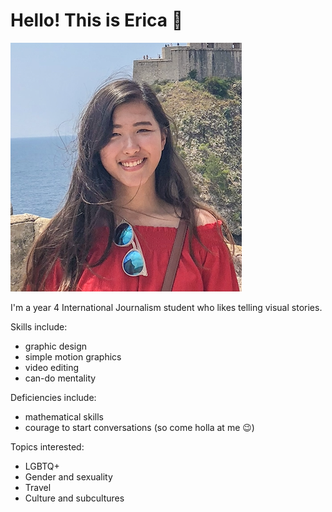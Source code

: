 # Hello! This is Erica :wave: 

![](https://github.com/ericachinn/jour2106/blob/master/Screen%20Shot%202019-01-26%20at%209.20.00%20PM.png?raw=true)

I'm a year 4 International Journalism student who likes telling visual stories.

Skills include:

* graphic design
* simple motion graphics
* video editing
* can-do mentality

Deficiencies include:
* mathematical skills
* courage to start conversations (so come holla at me :wink:)

Topics interested:
* LGBTQ+
* Gender and sexuality
* Travel
* Culture and subcultures
